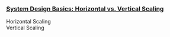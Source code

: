 ### [System Design Basics: Horizontal vs. Vertical Scaling](https://youtu.be/xpDnVSmNFX0)
Horizontal Scaling  
Vertical Scaling
